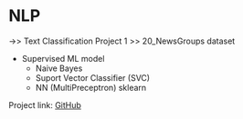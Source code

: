 # NLP

->> Text Classification
Project 1 >> 20_NewsGroups dataset
  - Supervised ML model
    - Naive Bayes
    - Suport Vector Classifier (SVC)
    - NN (MultiPreceptron) sklearn
    
Project link: [GitHub](https://github.com/skmisht/NLP/blob/f2e68e089bba956271a07cc831383c8c53f134f6/TextClassification/20NewsGroup_classification.ipynb)
